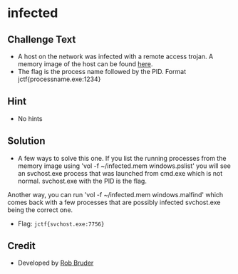 # infected

## Challenge Text
* A host on the network was infected with a remote access trojan.  A memory image of the host can be found [here](https://drive.google.com/drive/folders/1YJN9tqjKSIRcYD3Wb4ZH1xo2DlnCuJEB).
* The flag is the process name followed by the PID.  Format jctf{processname.exe:1234}

## Hint
* No hints

## Solution
* A few ways to solve this one.  If you list the running processes from the memory image using 'vol -f ~/infected.mem windows.pslist' you will see an svchost.exe process that was launched from cmd.exe which is not normal.  svchost.exe with the PID is the flag.

Another way, you can run 'vol -f ~/infected.mem windows.malfind' which comes back with a few processes that are possibly infected svchost.exe being the correct one.


* Flag: `jctf{svchost.exe:7756}`

## Credit
* Developed by [Rob Bruder](https://github.com/njccicrob)
